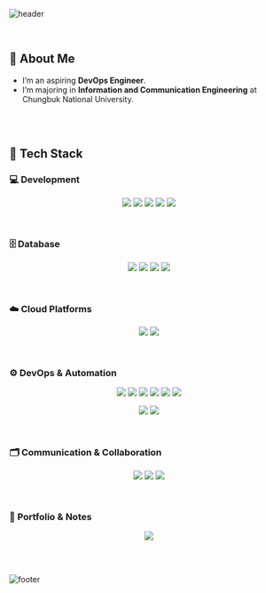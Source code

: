 ![header](https://capsule-render.vercel.app/api?type=waving&color=0:004e92,100:4286f4&height=250&section=header&text=HHLee%20GitHub&fontColor=FFFFFF&fontSize=60&fontAlignY=40&desc=DevOps%20Engineer%20in%20Progress🚀&descAlignY=60)

<br>

## 👋 About Me
- I’m an aspiring **DevOps Engineer**.  
- I’m majoring in **Information and Communication Engineering** at Chungbuk National University.  

<br>
<br>

## 🧠 Tech Stack  

### 💻 Development
<p align="center">
  <img src="https://img.shields.io/badge/java-007396?style=for-the-badge&logo=java&logoColor=white"/>
  <img src="https://img.shields.io/badge/python-3776AB?style=for-the-badge&logo=python&logoColor=white"/>
  <img src="https://img.shields.io/badge/springboot-6DB33F?style=for-the-badge&logo=springboot&logoColor=white"/>
  <img src="https://img.shields.io/badge/html5-%23E34F26.svg?style=for-the-badge&logo=html5&logoColor=white"/>
  <img src="https://img.shields.io/badge/css3-%231572B6.svg?style=for-the-badge&logo=css3&logoColor=white"/>
</p>

<br>

### 🗄️ Database
<p align="center">
  <img src="https://img.shields.io/badge/mysql-4479A1?style=for-the-badge&logo=mysql&logoColor=white"/>
  <img src="https://img.shields.io/badge/amazon%20aurora-232F3E?style=for-the-badge&logo=amazonaws&logoColor=white"/>
  <img src="https://img.shields.io/badge/elasticache-DC382D?style=for-the-badge&logo=redis&logoColor=white"/>
  <img src="https://img.shields.io/badge/dynamodb-4053D6?style=for-the-badge&logo=amazondynamodb&logoColor=white"/>
</p>

<br>

### ☁️ Cloud Platforms
<p align="center">
  <img src="https://img.shields.io/badge/Amazon%20Web%20Services-232F3E?style=for-the-badge&logo=amazonaws&logoColor=white"/>
  <img src="https://img.shields.io/badge/Google%20Cloud-4285F4?style=for-the-badge&logo=googlecloud&logoColor=white"/>
</p>

<br>

### ⚙️ DevOps & Automation
<p align="center">
  <img src="https://img.shields.io/badge/linux-FCC624?style=for-the-badge&logo=linux&logoColor=black"/>
  <img src="https://img.shields.io/badge/docker-0db7ed?style=for-the-badge&logo=docker&logoColor=white"/>
  <img src="https://img.shields.io/badge/kubernetes-326CE5?style=for-the-badge&logo=kubernetes&logoColor=white"/>
  <img src="https://img.shields.io/badge/terraform-7B42BC?style=for-the-badge&logo=terraform&logoColor=white"/>
  <img src="https://img.shields.io/badge/ansible-EE0000?style=for-the-badge&logo=ansible&logoColor=white"/>
  <img src="https://img.shields.io/badge/argocd-EF7B4D?style=for-the-badge&logo=argo&logoColor=white"/>
</p>

<p align="center">
  <img src="https://img.shields.io/badge/gitlab%20ci-FC6D26?style=for-the-badge&logo=gitlab&logoColor=white"/>
  <img src="https://img.shields.io/badge/github%20actions-2088FF?style=for-the-badge&logo=githubactions&logoColor=white"/>
</p>

<br>

### 🗂️ Communication & Collaboration
<p align="center">
  <img src="https://img.shields.io/badge/slack-4A154B?style=for-the-badge&logo=slack&logoColor=white"/>
  <img src="https://img.shields.io/badge/notion-000000?style=for-the-badge&logo=notion&logoColor=white"/>
  <img src="https://img.shields.io/badge/jira-0052CC?style=for-the-badge&logo=jira&logoColor=white"/>
</p>

<br>

### 📝 Portfolio & Notes
<p align="center">
  <a href="https://sable-mars-102.notion.site/Root-Page-188cb42f28df80479923f162df78efd4" target="_blank">
    <img src="https://img.shields.io/badge/Notion%20Portfolio-000000?style=for-the-badge&logo=notion&logoColor=white"/>
  </a>
</p>

<br>
<br>

![footer](https://capsule-render.vercel.app/api?section=footer&type=waving&color=0:004e92,100:4286f4)
